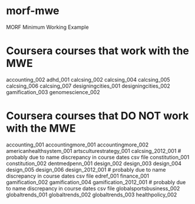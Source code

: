 # morf-mwe
MORF Minimum Working Example


# Coursera courses that work with the MWE
accounting_002
adhd_001
calcsing_002
calcsing_004
calcsing_005
calcsing_006
calcsing_007
designingcities_001
designingcities_002
gamification_003
genomescience_002


# Coursera courses that DO NOT work with the MWE
accounting_001
accountingmore_001
accountingmore_002
americanhealthsystem_001
artsculturestrategy_001
calcsing_2012_001 # probably due to name discrepancy in course dates csv file
constitution_001
constitution_002
dentmedpenn_001
design_002
design_003
design_004
design_005
design_006
design_2012_001 # probably due to name discrepancy in course dates csv file
edref_001
finance_001
gamification_002
gamification_004
gamification_2012_001 # probably due to name discrepancy in course dates csv file
globalsportsbusiness_002
globaltrends_001
globaltrends_002
globaltrends_003
healthpolicy_002

